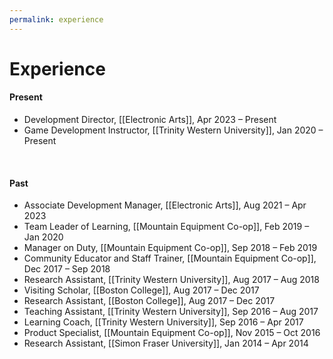 ```yaml
---
permalink: experience
---
```


# Experience

#### Present

* Development Director, [[Electronic Arts]], Apr 2023 – Present
* Game Development Instructor, [[Trinity Western University]], Jan 2020 – Present

<br>

#### Past

* Associate Development Manager, [[Electronic Arts]], Aug 2021 – Apr 2023
* Team Leader of Learning, [[Mountain Equipment Co-op]], Feb 2019 – Jan 2020
* Manager on Duty, [[Mountain Equipment Co-op]], Sep 2018 – Feb 2019
* Community Educator and Staff Trainer, [[Mountain Equipment Co-op]], Dec 2017 – Sep 2018
* Research Assistant, [[Trinity Western University]], Aug 2017 – Aug 2018
* Visiting Scholar, [[Boston College]], Aug 2017 – Dec 2017
* Research Assistant, [[Boston College]], Aug 2017 – Dec 2017
* Teaching Assistant, [[Trinity Western University]], Sep 2016 – Aug 2017
* Learning Coach, [[Trinity Western University]], Sep 2016 – Apr 2017
* Product Specialist, [[Mountain Equipment Co-op]], Nov 2015 – Oct 2016
* Research Assistant, [[Simon Fraser University]], Jan 2014 – Apr 2014